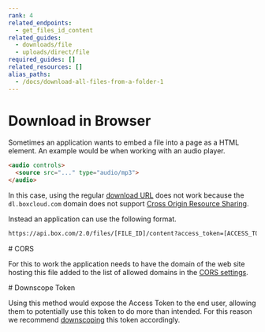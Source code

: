 ```yaml
---
rank: 4
related_endpoints:
  - get_files_id_content
related_guides:
  - downloads/file
  - uploads/direct/file
required_guides: []
related_resources: []
alias_paths:
  - /docs/download-all-files-from-a-folder-1
---
```


# Download in Browser

Sometimes an application wants to embed a file into a page as a HTML element. An
example would be when working with an audio player.

```html
<audio controls>
  <source src="..." type="audio/mp3">
</audio>
```

In this case, using the regular [download URL][durl] does not work because the
`dl.boxcloud.com` domain does not support [Cross Origin Resource Sharing][cors].

Instead an application can use the following format.

```sh
https://api.box.com/2.0/files/[FILE_ID]/content?access_token=[ACCESS_TOKEN]
```

<Message warning>
  # CORS

  For this to work the application needs to have the domain of the web site
  hosting this file added to the list of allowed domains in the [CORS
  settings][cors].
</Message>

<Message warning>
  # Downscope Token

  Using this method would expose the Access Token to the end user, allowing them
  to potentially use this token to do more than intended. For this reason we
  recommend [downscoping][downscoping] this token accordingly.
</Message>

[durl]: g://downloads/get-url
[cors]: g://best-practices/cors
[downscoping]: g://authentication/tokens/downscope
